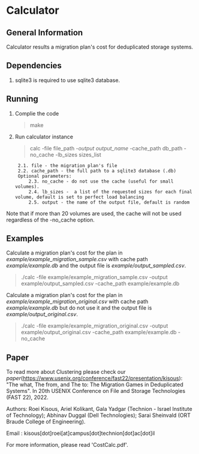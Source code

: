 # Calculator

General Information
-------------------
Calculator results a migration plan's cost for deduplicated storage systems.

Dependencies
------------
1. sqlite3 is required to use sqlite3 database.

Running
-------

1. Complie the code
   > make

2. Run calculator instance
   > calc -file file_path *-output output_name* -cache_path db_path -no_cache -lb_sizes sizes_list
		
		2.1. file - the migration plan's file
		2.2. cache_path - the full path to a sqlite3 database (.db)
		Optional parameters:
			2.3. no_cache - do not use the cache (useful for small volumes).
			2.4. lb_sizes -  a list of the requested sizes for each final volume, default is set to perfect load balancing
			2.5. output - the name of the output file, default is random

Note that if more than 20 volumes are used, the cache will not be used regardless of the -no_cache option.

Examples
------------------
Calculate a migration plan's cost for the plan in *example/example_migration_sample.csv* with cache path *example/example.db*
and the output file is *example/output_sampled.csv*.
   > ./calc -file example/example_migration_sample.csv -output example/output_sampled.csv -cache_path example/example.db
  
Calculate a migration plan's cost for the plan in *example/example_migration_original.csv* with cache path *example/example.db* but do not use it
and the output file is *example/output_original.csv*.
   > ./calc -file example/example_migration_original.csv -output example/output_original.csv -cache_path example/example.db -no_cache
  
Paper
------
To read more about Clustering please check our *paper*(https://www.usenix.org/conference/fast22/presentation/kisous):
   "The what, The from, and The to: The Migration Games in Deduplicated Systems". In 20th USENIX Conference on File and Storage Technologies (FAST 22), 2022.

Authors: Roei Kisous, Ariel Kolikant, Gala Yadgar (Technion - Israel Institute of Technology);
           Abhinav Duggal (Dell Technologies);
           Sarai Sheinvald (ORT Braude College of Engineering).

Email : kisous[dot]roei[at]campus[dot]technion[dot]ac[dot]il

For more information, please read 'CostCalc.pdf'.